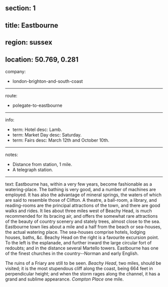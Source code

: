 section: 1
----
title: Eastbourne
----
region: sussex
----
location: 50.769, 0.281
----
company:
- london-brighton-and-south-coast
----
route:
- polegate-to-eastbourne
----
info:
- term: Hotel
  desc: Lamb.
- term: Market Day
  desc: Saturday.
- term: Fairs
  desc: March 12th and October 10th.
----
notes:
- Distance from station, 1 mile.
- A telegraph station.
----
text: Eastbourne has, within a very few years, become fashionable as a watering-place. The bathing is very good, and a number of machines are employed. It has also the advantage of mineral springs, the waters of which are said to resemble those of Clifton. A theatre, a ball-room, a library, and reading-rooms are the principal attractions of the town, and there are good walks and rides. It lies about three miles west of Beachy Head, is much recommended for its bracing air, and offers the somewhat rare attractions of the beauty of country scenery and stately trees, almost close to the sea. Eastbourne town lies about a mile and a half from the beach or sea-houses, the actual watering place. The sea-houses comprise hotels, lodging houses, baths, &c. Beachy Head on the right is a favourite excursion point. To the left is the esplanade, and further inward the large circular fort of redoubts; and in the distance several Martello towers. Eastbourne has one of the finest churches in the country--Norman and early English.

The ruins of a Friary are still to be seen. *Beachy Head*, two miles, should be visited; it is the most stupendous cliff along the coast, being 664 feet in perpendicular height; and when the storm rages along the channel, it has a grand and sublime appearance. *Compton Place* one mile.
